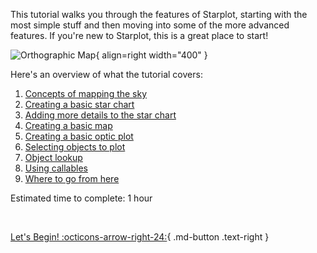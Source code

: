 
This tutorial walks you through the features of Starplot, starting with the most simple stuff and then moving into some of the more advanced features. If you're new to Starplot, this is a great place to start!

![Orthographic Map](/images/examples/map_orthographic.png){ align=right width="400" }

Here's an overview of what the tutorial covers:

1. [Concepts of mapping the sky](tutorial/01.md)
2. [Creating a basic star chart](tutorial/02.md)
3. [Adding more details to the star chart](tutorial/03.md)
4. [Creating a basic map](tutorial/04.md)
5. [Creating a basic optic plot](tutorial/05.md)
6. [Selecting objects to plot](tutorial/06.md)
7. [Object lookup](tutorial/07.md)
8. [Using callables](tutorial/08.md)
9. [Where to go from here](tutorial/09.md)

Estimated time to complete: 1 hour

<br/>

[Let's Begin! :octicons-arrow-right-24:](tutorial/01.md){ .md-button .text-right }
